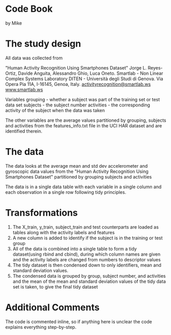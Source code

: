 Code Book 
===========

by Mike

The study design
==============

All data was collected from 

"Human Activity Recognition Using Smartphones Dataset"
Jorge L. Reyes-Ortiz, Davide Anguita, Alessandro Ghio, Luca Oneto.
Smartlab - Non Linear Complex Systems Laboratory
DITEN - Università degli Studi di Genova.
Via Opera Pia 11A, I-16145, Genoa, Italy.
activityrecognition@smartlab.ws
www.smartlab.ws

Variables
grouping - whether a subject was part of the training set or test data set
subjects - the subject number
activities - the corresponding activity of the subject when the data was taken

The other variables are the average values partitioned by grouping, subjects and activities from the features_info.txt file in the UCI HAR dataset and are identified therein. 

The data
==========

The data looks at the average mean and std dev accelerometer and gyroscopic data values from the "Human Activity Recognition Using Smartphones Dataset" partitioned by grouping subjects and activities

The data is in a single data table with each variable in a single column and each observation in a single row following tidy principles.

Transformations
===========

1. The X_train, y_train, subject_train and test counterparts are loaded as tables along with the activity labels and features
2. A new column is added to identify if the subject is in the training or test group
3. All of the data is combined into a single table to form a tidy dataset(using rbind and cbind), during which column names are given and the activity labels are changed from numbers to descriptor values
4. The tidy dataset is then condensed down to only identifiers, mean and standard deviation values.
5. The condensed data is grouped by group, subject number, and activities and the mean of the mean and standard deviation values of the tidy data set is taken, to give the final tidy dataset


Additional Comments
===========
The code is commented inline, so if anything here is unclear the code explains everything step-by-step.